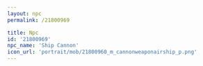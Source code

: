 ```yaml
---
layout: npc
permalink: /21800969

title: Npc
id: '21800969'
npc_name: 'Ship Cannon'
icon_url: 'portrait/mob/21800960_m_cannonweaponairship_p.png'
---
```

